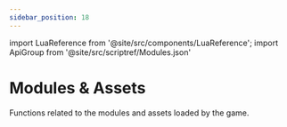 ```yaml
---
sidebar_position: 18
---
```


import LuaReference from '@site/src/components/LuaReference';
import ApiGroup from '@site/src/scriptref/Modules.json'

# Modules & Assets

Functions related to the modules and assets loaded by the game.

<LuaReference group={ApiGroup} />
